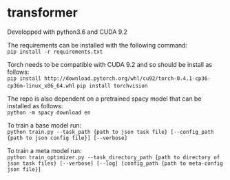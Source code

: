 # transformer

Developped with python3.6 and CUDA 9.2

The requirements can be installed with the following command:\
`pip install -r requirements.txt`

Torch needs to be compatible with CUDA 9.2 and so should be install as follows:\
`pip install http://download.pytorch.org/whl/cu92/torch-0.4.1-cp36-cp36m-linux_x86_64.whl`
`pip install torchvision`

The repo is also dependent on a pretrained spacy model that can be installed as follows:\
`python -m spacy download en`

To train a base model run:\
`python train.py --task_path {path to json task file} [--config_path {path to json config file}] [--verbose]`

To train a meta model run:\
`python train_optimizer.py --task_directory_path {path to directory of json task files} [--verbose] [--log] [config_path {path to meta-config json file}]` 
